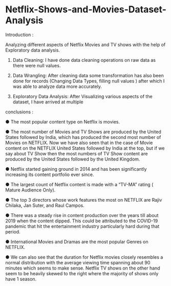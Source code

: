 # Netflix-Shows-and-Movies-Dataset-Analysis
Introduction : 

Analyzing different aspects of Netflix Movies and TV shows with the help of Exploratory data analysis.

1. Data Cleaning: I have done data cleaning operations on raw data as there were null values.

2. Data Wrangling: After cleaning data some transformation has also been done for records (Changing Data Types, filling null values ) after which I was able to analyze data more accurately.

3. Exploratory Data Analysis: After Visualizing various aspects of the dataset, I have arrived at multiple

conclusions :

 ● The most popular content type on Netflix is movies.
 
 ● The most number of Movies and TV Shows are produced by the United States followed by India, which has produced the second most number of Movies on NETFLIX. Now we have also seen that in the case of Movie content on the NETFLIX United States followed by India at the top, but if we say about TV Show then the most numbers of TV Show content are produced by the United States followed by the United Kingdom.
 
 ● Netflix started gaining ground in 2014 and has been significantly increasing its content portfolio ever since.
 
 ● The largest count of Netflix content is made with a “TV-MA” rating ( Mature Audience Only).
 
 ● The top 3 directors whose work features the most on NETFLIX are Rajiv Chilaka, Jan Suter, and Raul Campos.
 
 ● There was a steady rise in content production over the years till about 2019 when the content dipped. This could be attributed to the COVID-19 pandemic that hit the entertainment industry particularly hard during that period.
 
 ● International Movies and Dramas are the most popular Genres on NETFLIX.
 
 ● We can also see that the duration for Netflix movies closely resembles a normal distribution with the average viewing time spanning about 90 minutes which seems to make sense. Netflix TV shows on the other hand seem to be heavily skewed to the right where the majority of shows only have 1 season.
